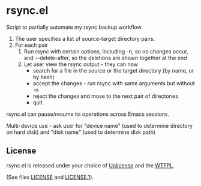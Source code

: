 # rsync.el
Script to partially automate my rsync backup workflow.

1. The user specifies a list of source-target directory pairs.
2. For each pair
   1. Run rsync with certain options, including -n, so no changes occur, and --delete-after, so the deletions are shown together at the end
   2. Let user view the rsync output - they can now
      * search for a file in the source or the target directory (by name, or by hash)
      * accept the changes - run rsync with same arguments but without -n
      * reject the changes and move to the next pair of directories
      * quit

rsync.el can pause/resume its operations across Emacs sessions.

Multi-device use - ask user for "device name" (used to determine directory on hard disk) and "disk name" (used to determine disk path)

## License
rsync.el is released under your choice of [Unlicense](https://unlicense.org/) and the [WTFPL](http://www.wtfpl.net/).

(See files [LICENSE](LICENSE) and [LICENSE.1](LICENSE.1)).
